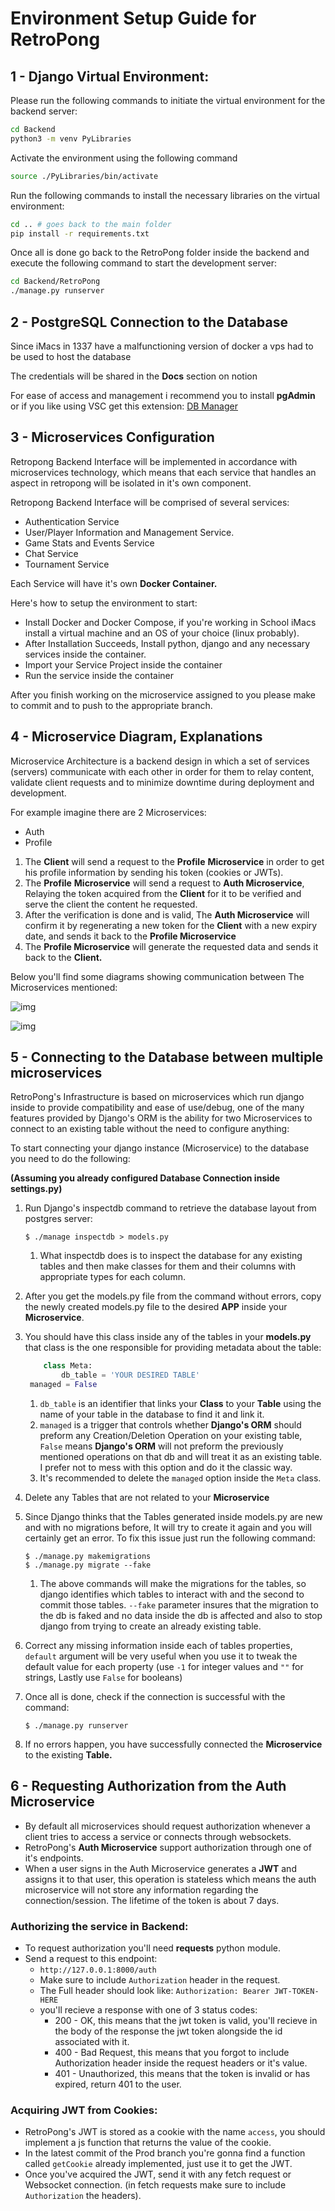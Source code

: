 # **Environment Setup Guide for RetroPong**

## 1 - Django Virtual Environment:

Please run the following commands to initiate the virtual environment for the backend server:

```bash
cd Backend
python3 -m venv PyLibraries
```

Activate the environment using the following command

```bash
source ./PyLibraries/bin/activate
```

Run the following commands to install the necessary libraries on the virtual environment:

```bash
cd .. # goes back to the main folder
pip install -r requirements.txt
```

Once all is done go back to the RetroPong folder inside the backend and execute the following command to start the development server:

```bash
cd Backend/RetroPong
./manage.py runserver
```

## 2 - PostgreSQL Connection to the Database

Since iMacs in 1337 have a malfunctioning version of docker a vps had to be used to host the database

The credentials will be shared in the **Docs** section on notion

For ease of access and management i recommend you to install **pgAdmin** or if you like using VSC get this extension: [DB Manager](https://marketplace.visualstudio.com/items?itemName=cweijan.vscode-postgresql-client2)

## 3 - Microservices Configuration

Retropong Backend Interface will be implemented in accordance with microservices technology, which means that each service that handles an aspect in retropong will be isolated in it's own component.

Retropong Backend Interface will be comprised of several services:

* Authentication Service
* User/Player Information and Management Service.
* Game Stats and Events Service
* Chat Service
* Tournament Service

Each Service will have it's own **Docker Container.**

Here's how to setup the environment to start:

* Install Docker and Docker Compose, if you're working in School iMacs install a virtual machine and an OS of your choice (linux probably).
* After Installation Succeeds, Install python, django and any necessary services inside the container.
* Import your Service Project inside the container
* Run the service inside the container

After you finish working on the microservice assigned to you please make to commit and to push to the appropriate branch.

## 4 - Microservice Diagram, Explanations

Microservice Architecture is a backend design in which a set of services (servers) communicate with each other in order for them to relay content, validate client requests and to minimize downtime during deployment and development.

For example imagine there are 2 Microservices:

* Auth
* Profile

1. The **Client** will send a request to the **Profile** **Microservice** in order to get his profile information by sending his token (cookies or JWTs).
2. The **Profile** **Microservice** will send a request to **Auth Microservice**, Relaying the token acquired from the **Client** for it to be verified and serve the client the content he requested.
3. After the verification is done and is valid, The **Auth Microservice** will confirm it by regenerating a new token for the **Client** with a new expiry date, and sends it back to the **Profile Microservice**
4. The **Profile Microservice** will generate the requested data and sends it back to the **Client.**

Below you'll find some diagrams showing communication between The Microservices mentioned:

![img](https://i.imgur.com/tMXO45L.png)

![img](https://i.imgur.com/DgooOcK.png)

## 5 - Connecting to the Database between multiple microservices

RetroPong's Infrastructure is based on microservices which run django inside to provide compatibility and ease of use/debug, one of the many features provided by Django's ORM is the ability for two Microservices to connect to an existing table without the need to configure anything:

To start connecting your django instance (Microservice) to the database you need to do the following:

**(Assuming you already configured Database Connection inside settings.py)**

1. Run Django's inspectdb command to retrieve the database layout from postgres server:

   ```shell
   $ ./manage inspectdb > models.py
   ```
   1. What inspectdb does is to inspect the database for any existing tables and then make classes for them and their columns with appropriate types for each column.
2. After you get the models.py file from the command without errors, copy the newly created models.py file to the desired **APP** inside your **Microservice**.
3. You should have this class inside any of the tables in your **models.py** that class is the one responsible for providing metadata about the table:

   ```python
       class Meta:
           db_table = 'YOUR DESIRED TABLE'
   	managed = False
   ```
   1. `db_table` is an identifier that links your **Class** to your **Table** using the name of your table in the database to find it and link it.
   2. `managed` is a trigger that controls whether **Django's ORM** should preform any Creation/Deletion Operation on your existing table, `False` means **Django's ORM**  will not preform the previously mentioned operations on that db and will treat it as an existing table. I prefer not to mess with this option and do it the classic way.
   3. It's recommended to delete the `managed` option inside the `Meta` class.
4. Delete any Tables that are not related to your **Microservice**
5. Since Django thinks that the Tables generated inside models.py are new and with no migrations before, It will try to create it again and you will certainly get an error. To fix this issue just run the following command:

   ```shell
   $ ./manage.py makemigrations
   $ ./manage.py migrate --fake
   ```
   1. The above commands will make the migrations for the tables, so django identifies which tables to interact with and the second to commit those tables. `--fake` parameter insures that the migration to the db is faked and no data inside the db is affected and also to stop django from trying to create an already existing table.
6. Correct any missing information inside each of tables properties, `default` argument will be very useful when you use it to tweak the default value for each property (use `-1` for integer values and `""` for strings, Lastly use  `False` for booleans)
7. Once all is done, check if the connection is successful with the command:

   ```shell
   $ ./manage.py runserver
   ```
8. If no errors happen, you have successfully connected the **Microservice** to the existing **Table.**

## 6 - Requesting Authorization from the Auth Microservice
- By default all microservices should request authorization whenever a client tries to access a service or connects through websockets.
- RetroPong's **Auth Microservice** support authorization through one of it's endpoints.
- When a user signs in the Auth Microservice generates a **JWT** and assigns it to that user, this operation is stateless which means the auth microservice will not store any information regarding the connection/session. The lifetime of the token is about 7 days.
### Authorizing the service in Backend:
- To request authorization you'll need **requests** python module.
- Send a request to this endpoint:
	- `http://127.0.0.1:8000/auth`
	-  Make sure to include `Authorization` header in the request.
	- The Full header should look like: `Authorization: Bearer JWT-TOKEN-HERE`
	- you'll recieve a response with one of 3 status codes:
		- 200 - OK, this means that the jwt token is valid, you'll recieve in the body of the response the jwt token alongside the id associated with it.
		- 400 - Bad Request, this means that you forgot to include Authorization header inside the request headers or it's value.
		- 401 - Unauthorized, this means that the token is invalid or has expired, return 401 to the user.
### Acquiring JWT from Cookies:
- RetroPong's JWT is stored as a cookie with the name `access`, you should implement a js function that returns the value of the cookie. 
- In the latest commit of the Prod branch you're gonna find a function called `getCookie` already implemented, just use it to get the JWT.
- Once you've acquired the JWT, send it with any fetch request or Websocket connection. (in fetch requests make sure to include `Authorization` the headers).
